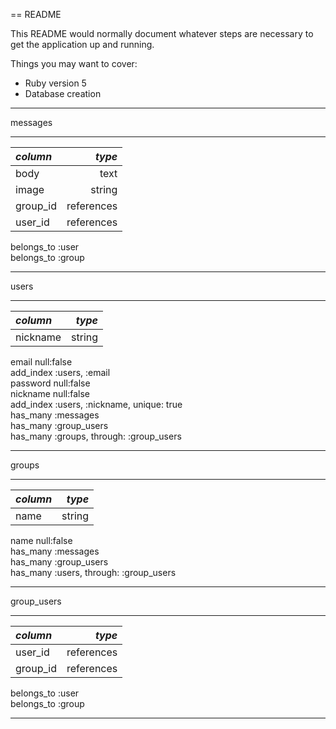 == README

This README would normally document whatever steps are necessary to get the
application up and running.

Things you may want to cover:

* Ruby version
5
* Database creation
___
messages
___
| *column* |  *type*   |
|:---------|----------:|
|body      |text       |
|image     |string     |
|group_id  |references |
|user_id   |references |  
belongs_to :user  
belongs_to :group  
___
users
___
| *column* |  *type*  |
|:---------|---------:|
|nickname  |string    |  
email null:false  
add_index :users, :email  
password null:false  
nickname null:false  
add_index :users, :nickname, unique: true  
has_many :messages  
has_many :group_users  
has_many :groups, through: :group_users  
___
groups
___
| *column* |  *type*  |
|:---------|---------:|
|name      |string    |  
name null:false  
has_many :messages  
has_many :group_users  
has_many :users, through: :group_users  
___
group_users
___
| *column* |  *type*   |
|:---------|----------:|
|user_id   |references |
|group_id  |references |  
belongs_to :user  
belongs_to :group  
___



